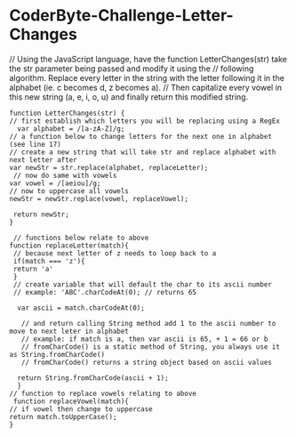 # CoderByte-Challenge-Letter-Changes

// Using the JavaScript language, have the function LetterChanges(str) take the str parameter being passed and modify it using the 
// following algorithm. Replace every letter in the string with the letter following it in the alphabet (ie. c becomes d, z becomes a).  // Then capitalize every vowel in this new string (a, e, i, o, u) and finally return this modified string. 

    function LetterChanges(str) { 
    // first establish which letters you will be replacing using a RegEx
      var alphabet = /[a-zA-Z]/g;
    // a function below to change letters for the next one in alphabet (see line 17)
    // create a new string that will take str and replace alphabet with next letter after
    var newStr = str.replace(alphabet, replaceLetter);
     // now do same with vowels  
    var vowel = /[aeiou]/g;
    // now to uppercase all vowels
    newStr = newStr.replace(vowel, replaceVowel);

     return newStr; 
    }

     // functions below relate to above
    function replaceLetter(match){
     // because next letter of z needs to loop back to a
     if(match === 'z'){
     return 'a'
     }
     // create variable that will default the char to its ascii number
     // example: 'ABC'.charCodeAt(0); // returns 65
     
      var ascii = match.charCodeAt(0);
      
       // and return calling String method add 1 to the ascii number to move to next leter in alphabet
       // example: if match is a, then var ascii is 65, + 1 = 66 or b
       // fromCharCode() is a static method of String, you always use it as String.fromCharCode()
       // fromCharCode() returns a string object based on ascii values
       
      return String.fromCharCode(ascii + 1);
      }
    // function to replace vowels relating to above
     function replaceVowel(match){
    // if vowel then change to uppercase
    return match.toUpperCase(); 
    }
  
